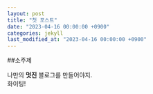 ```yaml
---
layout: post
title: "첫 포스트"
date: "2023-04-16 00:00:00 +0900"
categories: jekyll
last_modified_at: "2023-04-16 00:00:00 +0900"
---
```


##소주제 

나만의 __멋진__ 블로그를 만들어야지.<br/>
화이팅!